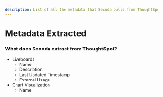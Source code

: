```yaml
---
description: List of all the metadata that Secoda pulls from ThoughtSpot
---
```


# Metadata Extracted

### What does Secoda extract from ThoughtSpot?

* Liveboards&#x20;
  * Name
  * Description
  * Last Updated Timestamp
  * External Usage
* Chart Visualization&#x20;
  * Name
